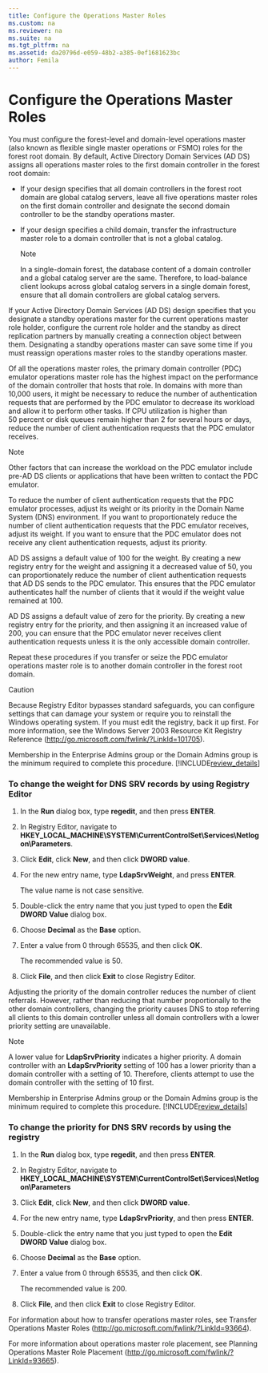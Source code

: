 ```yaml
---
title: Configure the Operations Master Roles
ms.custom: na
ms.reviewer: na
ms.suite: na
ms.tgt_pltfrm: na
ms.assetid: da20796d-e059-48b2-a385-0ef1681623bc
author: Femila
---
```

# Configure the Operations Master Roles
You must configure the forest\-level and domain\-level operations master \(also known as flexible single master operations or FSMO\) roles for the forest root domain. By default, Active Directory Domain Services \(AD DS\) assigns all operations master roles to the first domain controller in the forest root domain:  
  
-   If your design specifies that all domain controllers in the forest root domain are global catalog servers, leave all five operations master roles on the first domain controller and designate the second domain controller to be the standby operations master.  
  
-   If your design specifies a child domain, transfer the infrastructure master role to a domain controller that is not a global catalog.  
  
    > [!NOTE]  
    > In a single\-domain forest, the database content of a domain controller and a global catalog server are the same. Therefore, to load\-balance client lookups across global catalog servers in a single domain forest, ensure that all domain controllers are global catalog servers.  
  
If your Active Directory Domain Services \(AD DS\) design specifies that you designate a standby operations master for the current operations master role holder, configure the current role holder and the standby as direct replication partners by manually creating a connection object between them. Designating a standby operations master can save some time if you must reassign operations master roles to the standby operations master.  
  
Of all the operations master roles, the primary domain controller \(PDC\) emulator operations master role has the highest impact on the performance of the domain controller that hosts that role. In domains with more than 10,000 users, it might be necessary to reduce the number of authentication requests that are performed by the PDC emulator to decrease its workload and allow it to perform other tasks. If CPU utilization is higher than 50 percent or disk queues remain higher than 2 for several hours or days, reduce the number of client authentication requests that the PDC emulator receives.  
  
> [!NOTE]  
> Other factors that can increase the workload on the PDC emulator include pre\-AD DS clients or applications that have been written to contact the PDC emulator.  
  
To reduce the number of client authentication requests that the PDC emulator processes, adjust its weight or its priority in the Domain Name System \(DNS\) environment. If you want to proportionately reduce the number of client authentication requests that the PDC emulator receives, adjust its weight. If you want to ensure that the PDC emulator does not receive any client authentication requests, adjust its priority.  
  
AD DS assigns a default value of 100 for the weight. By creating a new registry entry for the weight and assigning it a decreased value of 50, you can proportionately reduce the number of client authentication requests that AD DS sends to the PDC emulator. This ensures that the PDC emulator authenticates half the number of clients that it would if the weight value remained at 100.  
  
AD DS assigns a default value of zero for the priority. By creating a new registry entry for the priority, and then assigning it an increased value of 200, you can ensure that the PDC emulator never receives client authentication requests unless it is the only accessible domain controller.  
  
Repeat these procedures if you transfer or seize the PDC emulator operations master role is to another domain controller in the forest root domain.  
  
> [!CAUTION]  
> Because Registry Editor bypasses standard safeguards, you can configure settings that can damage your system or require you to reinstall the Windows operating system. If you must edit the registry, back it up first. For more information, see the Windows Server 2003 Resource Kit Registry Reference \([http:\/\/go.microsoft.com\/fwlink\/?LinkId\=101705](http://go.microsoft.com/fwlink/?LinkId=101705)\).  
  
Membership in the Enterprise Admins group or the Domain Admins group is the minimum required to complete this procedure. [!INCLUDE[review_details](../Token/review_details_md.md)]  
  
### To change the weight for DNS SRV records by using Registry Editor  
  
1.  In the **Run** dialog box, type **regedit**, and then press **ENTER**.  
  
2.  In Registry Editor, navigate to **HKEY\_LOCAL\_MACHINE\\SYSTEM\\CurrentControlSet\\Services\\Netlogon\\Parameters**.  
  
3.  Click **Edit**, click **New**, and then click **DWORD value**.  
  
4.  For the new entry name, type **LdapSrvWeight**, and press **ENTER**.  
  
    The value name is not case sensitive.  
  
5.  Double\-click the entry name that you just typed to open the **Edit DWORD Value** dialog box.  
  
6.  Choose **Decimal** as the **Base** option.  
  
7.  Enter a value from 0 through 65535, and then click **OK**.  
  
    The recommended value is 50.  
  
8.  Click **File**, and then click **Exit** to close Registry Editor.  
  
Adjusting the priority of the domain controller reduces the number of client referrals. However, rather than reducing that number proportionally to the other domain controllers, changing the priority causes DNS to stop referring all clients to this domain controller unless all domain controllers with a lower priority setting are unavailable.  
  
> [!NOTE]  
> A lower value for **LdapSrvPriority** indicates a higher priority. A domain controller with an **LdapSrvPriority** setting of 100 has a lower priority than a domain controller with a setting of 10. Therefore, clients attempt to use the domain controller with the setting of 10 first.  
  
Membership in Enterprise Admins group or the Domain Admins group is the minimum required to complete this procedure. [!INCLUDE[review_details](../Token/review_details_md.md)]  
  
### To change the priority for DNS SRV records by using the registry  
  
1.  In the **Run** dialog box, type **regedit**, and then press **ENTER**.  
  
2.  In Registry Editor, navigate to **HKEY\_LOCAL\_MACHINE\\SYSTEM\\CurrentControlSet\\Services\\Netlogon\\Parameters**  
  
3.  Click **Edit**, click **New**, and then click **DWORD value**.  
  
4.  For the new entry name, type **LdapSrvPriority**, and then press **ENTER**.  
  
5.  Double\-click the entry name that you just typed to open the **Edit DWORD Value** dialog box.  
  
6.  Choose **Decimal** as the **Base** option.  
  
7.  Enter a value from 0 through 65535, and then click **OK**.  
  
    The recommended value is 200.  
  
8.  Click **File**, and then click **Exit** to close Registry Editor.  
  
For information about how to transfer operations master roles, see Transfer Operations Master Roles \([http:\/\/go.microsoft.com\/fwlink\/?LinkId\=93664](http://go.microsoft.com/fwlink/?LinkId=93664)\).  
  
For more information about operations master role placement, see Planning Operations Master Role Placement \([http:\/\/go.microsoft.com\/fwlink\/?LinkId\=93665](http://go.microsoft.com/fwlink/?LinkId=93665)\).  
  
